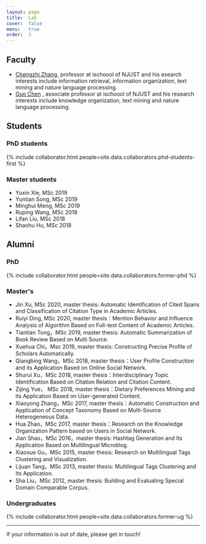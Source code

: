 ```yaml
---
layout: page
title:  Lab
cover:  false
menu:   true
order:  3
---
```

## Faculty
* [Chengzhi Zhang](https://chengzhizhang.github.io/), professor at ischoool of NJUST and his esearch interests include information retrieval, information organization, text mining and nature language processing.
* [Guo Chen](https://www.researchgate.net/profile/Guo_Chen13) , associate professor at ischoool of NJUST and his research interests include knowledge organization, text mining and nature language processing.

## Students
### PhD students
{% include collaborator.html people=site.data.collaborators.phd-students-first %}

<!--
<h4>Master's and undergraduate project students</h4>
{% include collaborator.html people=page.project-students show=false %}
-->
### Master students
* Yuxin Xie, MSc 2019
* Yuntian Song, MSc 2019
* Minghui Meng, MSc 2019
* Ruping Wang, MSc 2018
* Lifan Liu, MSc 2018
* Shaohu Hu, MSc 2018

## Alumni
### PhD
{% include collaborator.html people=site.data.collaborators.former-phd %}

### Master's
<!--{
% include collaborator.html people=site.data.collaborators.former-masters %}
-->
* Jin Xu, MSc 2020, master thesis: Automatic Identification of Cited Spans and Classification of Citation Type in Academic Articles.
* Ruiyi Ding, MSc 2020, master thesis：Mention Behavior and Influence Analysis of Algorithm Based on Full-text Content of Academic Articles.
* Tiantian Tong，MSc 2019, master thesis: Automatic Summarization of Book Review Based on Multi Source. 
* Xuehua Chi，Msc 2019, master thesis: Constructing Precise Profile of Scholars Automatically.
* Qiangbing Wang，MSc 2018, master thesis：User Profile Construction and its Application Based on Online Social Network.
* Shurui Xu，MSc 2018, master thesis：Interdisciplinary Topic Identification Based on Citation Relation and Citation Content.
* Zijing Yue， MSc 2018, master thesis：Dietary Preferences Mining and its Application Based on User-generated Content. 
* Xiaoyong Zhang，MSc 2017, master thesis：Automatic Construction and Application of Concept Taxonomy Based on Multi-Source Heterogeneous Data. 
* Hua Zhao，MSc 2017, master thesis：Research on the Knowledge Organization Pattern based on Users in Social Network.
* Jian Shao，MSc 2016，master thesis: Hashtag Generation and Its Application Based on Multilingual Microblog.
* Xiaoxue Gu，MSc 2015, master thesis: Research on Multilingual Tags Clustering and Visualization. 
* Lijuan Tang，MSc 2013, master thesis: Multilingual Tags Clustering and Its Application. 
* Sha Liu，MSc 2012, master thesis: Building and Evaluating Special Domain Comparable Corpus. 

### Undergraduates
{% include collaborator.html people=site.data.collaborators.former-ug %}

---

If your information is out of date, please get in touch!



